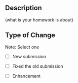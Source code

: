 [//]: # (**Please read before submitting the PR:**)
[//]: # (- PR Name format should be)
[//]: # (  > [homework_name] by [student_name])
[//]: # (- if your codes are not ready to review, please prefix `Draft:` in front of your PR name like so)
[//]: # (  > Draft: [homework_name] by [student_name])
[//]: # (  this kind of PR will not be reviewed or merged)
[//]: # (- remove placeholder text and replace it with actual information)

## Description
(what is your homework is about)

## Type of Change
Note: Select one

- [ ] New submission
- [ ] Fixed the old submission
- [ ] Enhancement

